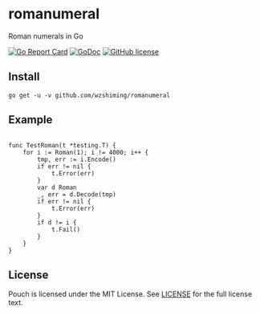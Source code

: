 # romanumeral
Roman numerals in Go


[![Go Report Card](https://goreportcard.com/badge/github.com/wzshiming/romanumeral)](https://goreportcard.com/report/github.com/wzshiming/romanumeral)
[![GoDoc](https://godoc.org/github.com/wzshiming/romanumeral?status.svg)](https://godoc.org/github.com/wzshiming/romanumeral)
[![GitHub license](https://img.shields.io/github/license/wzshiming/romanumeral.svg)](https://github.com/wzshiming/romanumeral/blob/master/LICENSE)

## Install

``` shell
go get -u -v github.com/wzshiming/romanumeral
```

## Example

``` golang

func TestRoman(t *testing.T) {
	for i := Roman(1); i != 4000; i++ {
		tmp, err := i.Encode()
		if err != nil {
			t.Error(err)
		}
		var d Roman
		_, err = d.Decode(tmp)
		if err != nil {
			t.Error(err)
		}
		if d != i {
			t.Fail()
		}
	}
}

```

## License

Pouch is licensed under the MIT License. See [LICENSE](https://github.com/wzshiming/romanumeral/blob/master/LICENSE) for the full license text.
